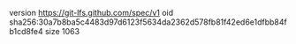 version https://git-lfs.github.com/spec/v1
oid sha256:30a7b8ba5c4483d97d6123f5634da2362d578fb81f42ed6e1dfbb84fb1cd8fe4
size 1063
